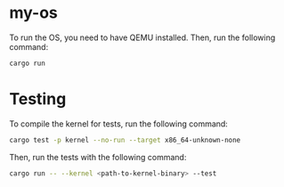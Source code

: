 # my-os

To run the OS, you need to have QEMU installed. Then, run the following command:

```bash
cargo run
```

# Testing
To compile the kernel for tests, run the following command:

```bash
cargo test -p kernel --no-run --target x86_64-unknown-none
```

Then, run the tests with the following command:

```bash
cargo run -- --kernel <path-to-kernel-binary> --test
```
